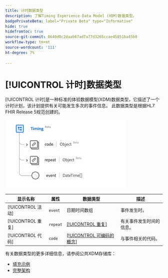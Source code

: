 ```yaml
---
title: 计时数据类型
description: 了解Timing Experience Data Model (XDM)数据类型。
badgePrivateBeta: label="Private Beta" type="Informative"
hide: true
hidefromtoc: true
source-git-commit: 0640d0c2daab67ad7a77d3265ccae45851ba45b8
workflow-type: tm+mt
source-wordcount: '111'
ht-degree: 7%

---
```


# [!UICONTROL 计时]数据类型

[!UICONTROL 计时]是一种标准的体验数据模型(XDM)数据类型，它描述了一个计时计划，该计划提供有关可能发生多次的事件信息。 此数据类型是根据HL7 FHIR Release 5规范创建的。

![计时数据类型结构](../../images/data-types/healthcare/timing.png)

| 显示名称 | 属性 | 数据类型 | 描述 |
| --- | --- | --- | --- |
| [!UICONTROL 活动] | `event` | 日期时间数组 | 事件发生时。 |
| [!UICONTROL 重复] | `repeat` | [[!UICONTROL 重复]](../healthcare/repeat.md) | 有关事件发生时间的信息。 |
| [!UICONTROL 代码] | `code` | [[!UICONTROL 可编码的概念]](../healthcare/codeable-concept.md) | 与事件相关的代码。 |

有关数据类型的更多详细信息，请参阅公共XDM存储库：

* [填充示例](https://github.com/adobe/xdm/blob/master/extensions/industry/healthcare/fhir/datatypes/timing.example.1.json)
* [完整架构](https://github.com/adobe/xdm/blob/master/extensions/industry/healthcare/fhir/datatypes/timing.schema.json)
